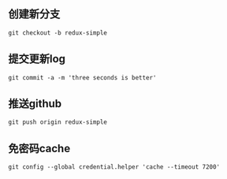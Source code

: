 
## 创建新分支

	git checkout -b redux-simple 
<!-- more --> 
## 提交更新log

	git commit -a -m 'three seconds is better' 

## 推送github

	git push origin redux-simple

## 免密码cache

	git config --global credential.helper 'cache --timeout 7200'